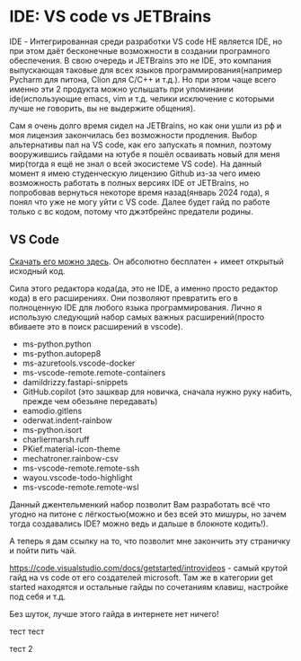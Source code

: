 # IDE: VS code vs JETBrains

IDE - Интегрированная среди разработки
VS code НЕ является IDE, но при этом даёт бесконечные возможности в создании програмного обеспечения.
В свою очередь и JETBrains это не IDE, это компания выпускающая таковые для всех языков программирования(например Pycharm для питона, Clion для C/C++ и т.д.).
Но при этом чаще всего именно эти 2 продукта можно услышать при упоминании ide(использующие emacs, vim и т.д. челики исключение с которыми лучше не говорить, вы не выдержите общения).

Сам я очень долго время сидел на JETBrains, но как они ушли из рф и моя лицензия закончилась без возможности продления. Выбор альтернативы пал на VS code, как его запускать я помнил, поэтому вооружившись гайдами на ютубе я пошёл осваивать новый для меня мир(тогда я ещё не знал о всей экосистеме VS code). На данный момент я имею студенческую лицензию Github из-за чего имею возможность работать в полных версиях IDE от JETBrains, но попробовав вернуться некоторе время назад(январь 2024 года), я понял что уже не могу уйти с VS code. Далее будет гайд по работе только с вс кодом, потому что джэтбрейнс предатели родины.

## VS Code

[Скачать его можно здесь](https://code.visualstudio.com/).
Он абсолютно бесплатен + имеет открытый исходный код.

Сила этого редактора кода(да, это не IDE, а именно просто редактор кода) в его расширениях. Они позволяют превратить его в полноценную IDE для любого языка программирования. Лично я использую следующий набор самых важных расширений(просто вбиваете это в поиск расширений в vscode).

- ms-python.python
- ms-python.autopep8
- ms-azuretools.vscode-docker
- ms-vscode-remote.remote-containers
- damildrizzy.fastapi-snippets
- GitHub.copilot (это зашквар для новичка, сначала нужно руку набить, прежде чем обезьяне передавать)
- eamodio.gitlens
- oderwat.indent-rainbow
- ms-python.isort
- charliermarsh.ruff
- PKief.material-icon-theme
- mechatroner.rainbow-csv
- ms-vscode-remote.remote-ssh
- wayou.vscode-todo-highlight
- ms-vscode-remote.remote-wsl

Данный джентельменкий набор позволит Вам разработать всё что угодно на питоне с лёгкостью(можно и без всей это мишуры, но зачем тогда создавались IDE? можно ведь и дальше в блокноте кодить!).

А теперь я дам ссылку на то, что позволит мне закончить эту страничку и пойти пить чай.

https://code.visualstudio.com/docs/getstarted/introvideos - самый крутой гайд на vs code от его создателей microsoft. Там же в категории get started находятся и остальные гайды по сочетаниям клавиш, настройке под себя и т.д.

Без шуток, лучше этого гайда в интернете нет ничего!

тест тест

тест 2
